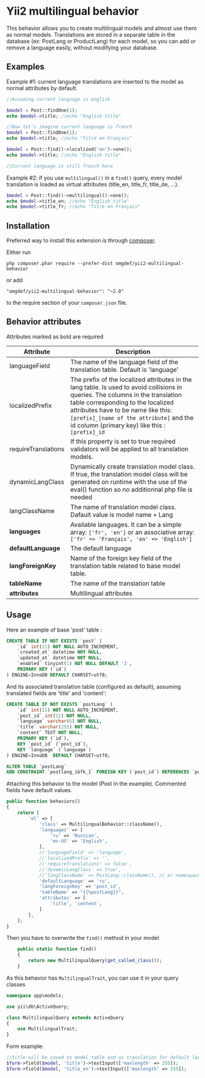 Yii2 multilingual behavior
==========================

This behavior allows you to create multilingual models and almost use them as normal models. Translations are stored in a separate table in the database (ex: PostLang or ProductLang) for each model, so you can add or remove a language easily, without modifying your database.

Examples
--------

Example #1: current language translations are inserted to the model as normal attributes by default.

```php
//Assuming current language is english

$model = Post::findOne(1);
echo $model->title; //echo "English title"

//Now let's imagine current language is french 
$model = Post::findOne(1);
echo $model->title; //echo "Titre en Français"

$model = Post::find()->localized('en')->one();
echo $model->title; //echo "English title"

//Current language is still french here
```

Example #2: if you use `multilingual()` in a `find()` query, every model translation is loaded as virtual attributes (title_en, title_fr, title_de, ...).

```php
$model = Post::find()->multilingual()->one();
echo $model->title_en; //echo "English title"
echo $model->title_fr; //echo "Titre en Français"
```

Installation
------------

Preferred way to install this extension is through [composer](http://getcomposer.org/download/).

Either run

```
php composer.phar require --prefer-dist omgdef/yii2-multilingual-behavior
```

or add

```
"omgdef/yii2-multilingual-behavior": "~2.0"
```

to the require section of your `composer.json` file.

Behavior attributes
------------
Attributes marked as bold are required

Attribute | Description
----------|------------
languageField | The name of the language field of the translation table. Default is 'language'
localizedPrefix | The prefix of the localized attributes in the lang table. Is used to avoid collisions in queries. The columns in the translation table corresponding to the localized attributes have to be name like this: ```[prefix]_[name of the attribute]``` and the id column (primary key) like this : ```[prefix]_id```
requireTranslations | If this property is set to true required validators will be applied to all translation models.
dynamicLangClass | Dynamically create translation model class. If true, the translation model class will be generated on runtime with the use of the eval() function so no additionnal php file is needed
langClassName | The name of translation model class. Dafault value is model name + Lang
**languages** | Available languages. It can be a simple array: ```['fr', 'en']``` or an associative array: ```['fr' => 'Français', 'en' => 'English']```
**defaultLanguage** | The default language
**langForeignKey** | Name of the foreign key field of the translation table related to base model table.
**tableName** | The name of the translation table
**attributes** | Multilingual attributes

Usage
-----

Here an example of base 'post' table :

```sql
CREATE TABLE IF NOT EXISTS `post` (
    `id` int(11) NOT NULL AUTO_INCREMENT,
    `created_at` datetime NOT NULL,
    `updated_at` datetime NOT NULL,
    `enabled` tinyint(1) NOT NULL DEFAULT '1',
    PRIMARY KEY (`id`)
) ENGINE=InnoDB DEFAULT CHARSET=utf8;
```

And its associated translation table (configured as default), assuming translated fields are 'title' and 'content':

```sql
CREATE TABLE IF NOT EXISTS `postLang` (
    `id` int(11) NOT NULL AUTO_INCREMENT,
    `post_id` int(11) NOT NULL,
    `language` varchar(6) NOT NULL,
    `title` varchar(255) NOT NULL,
    `content` TEXT NOT NULL,
    PRIMARY KEY (`id`),
    KEY `post_id` (`post_id`),
    KEY `language` (`language`)
) ENGINE=InnoDB  DEFAULT CHARSET=utf8;

ALTER TABLE `postLang`
ADD CONSTRAINT `postlang_ibfk_1` FOREIGN KEY (`post_id`) REFERENCES `post` (`id`) ON DELETE CASCADE ON UPDATE CASCADE;
```

Attaching this behavior to the model (Post in the example). Commented fields have default values.

```php
public function behaviors()
{
    return [
        'ml' => [
            'class' => MultilingualBehavior::className(),
            'languages' => [
                'ru' => 'Russian',
                'en-US' => 'English',
            ],
            //'languageField' => 'language',
            //'localizedPrefix' => '',
            //'requireTranslations' => false',
            //'dynamicLangClass' => true',
            //'langClassName' => PostLang::className(), // or namespace/for/a/class/PostLang
            'defaultLanguage' => 'ru',
            'langForeignKey' => 'post_id',
            'tableName' => "{{%postLang}}",
            'attributes' => [
                'title', 'content',
            ]
        ],
    ];
}
```

Then you have to overwrite the `find()` method in your model

```php
    public static function find()
    {
        return new MultilingualQuery(get_called_class());
    }
```

As this behavior has ```MultilingualTrait```, you can use it in your query classes

```php
namespace app\models;

use yii\db\ActiveQuery;

class MultilingualQuery extends ActiveQuery
{
    use MultilingualTrait;
}
```

Form example:
```php
//title will be saved to model table and as translation for default language
$form->field($model, 'title')->textInput(['maxlength' => 255]);
$form->field($model, 'title_en')->textInput(['maxlength' => 255]);
```
